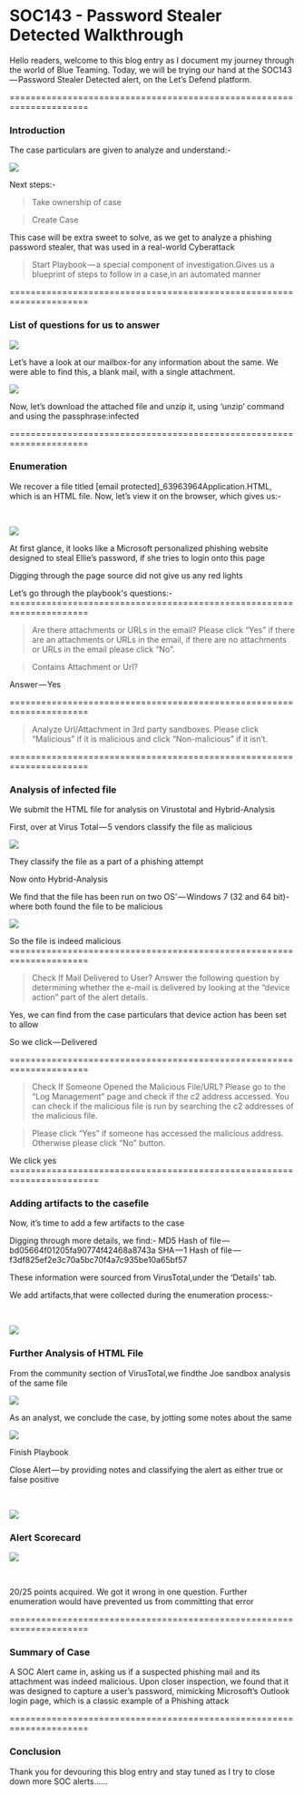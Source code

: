 # SOC143 - Password Stealer Detected Walkthrough

Hello readers, welcome to this blog entry as I document my journey through the world of Blue Teaming. Today, we will be trying our hand at the SOC143 — Password Stealer Detected alert, on the Let’s Defend platform.

\=====================================================================

### Introduction

The case particulars are given to analyze and understand:-

![](https://cdn-images-1.medium.com/max/1000/1\*0wZPA1nJXMuq1Txm30QHQw.png)

Next steps:-

> Take ownership of case

> Create Case

This case will be extra sweet to solve, as we get to analyze a phishing password stealer, that was used in a real-world Cyberattack

> Start Playbook — a special component of investigation.Gives us a blueprint of steps to follow in a case,in an automated manner

\=====================================================================

### List of questions for us to answer

![](https://cdn-images-1.medium.com/max/1000/1\*J-nZRo10XtKD4FgGxtuBcQ.png)

Let’s have a look at our mailbox-for any information about the same. We were able to find this, a blank mail, with a single attachment.​

![](https://cdn-images-1.medium.com/max/1000/1\*BSGsYLxWXydLsGHqoUrsog.png)

Now, let’s download the attached file and unzip it, using ‘unzip’ command and using the passphrase:infected

\=====================================================================

### E**numeration**

We recover a file titled \[email protected]\_63963964Application.HTML, which is an HTML file. Now, let’s view it on the browser, which gives us:-

​

![](https://cdn-images-1.medium.com/max/1000/1\*VWD7cwxxTG-Ibz-FYwNzJQ.png)

​At first glance, it looks like a Microsoft personalized phishing website designed to steal Ellie’s password, if she tries to login onto this page

Digging through the page source did not give us any red lights

Let’s go through the playbook's questions:- =====================================================================

> Are there attachments or URLs in the email? Please click “Yes” if there are an attachments or URLs in the email, if there are no attachments or URLs in the email please click “No”.

> Contains Attachment or Url?

Answer — Yes

\=====================================================================

> Analyze Url/Attachment in 3rd party sandboxes. Please click “Malicious” if it is malicious and click “Non-malicious” if it isn’t.

\=====================================================================

### **Analysis of infected file**

We submit the HTML file for analysis on Virustotal and Hybrid-Analysis

First, over at Virus Total — 5 vendors classify the file as malicious​

![](https://cdn-images-1.medium.com/max/1000/1\*1z9vmwyX7MM-KT4D6Qr8uw.png)

​They classify the file as a part of a phishing attempt

Now onto Hybrid-Analysis

We find that the file has been run on two OS’ — Windows 7 (32 and 64 bit)-where both found the file to be malicious

![](https://cdn-images-1.medium.com/max/1000/1\*WiqTpy5CtfYPm8rK93en7A.png)

​So the file is indeed malicious =====================================================================

> Check If Mail Delivered to User? Answer the following question by determining whether the e-mail is delivered by looking at the “device action” part of the alert details.

Yes, we can find from the case particulars that device action has been set to allow

So we click — Delivered

\=====================================================================

> Check If Someone Opened the Malicious File/URL? Please go to the “Log Management” page and check if the c2 address accessed. You can check if the malicious file is run by searching the c2 addresses of the malicious file.

> Please click “Yes” if someone has accessed the malicious address. Otherwise please click “No” button.

We click yes =======================================================================

### **Adding artifacts to the casefile**

Now, it’s time to add a few artifacts to the case

Digging through more details, we find:- MD5 Hash of file — bd05664f01205fa90774f42468a8743a SHA — 1 Hash of file — f3df825ef2e3c70a5bc70f4a7c935be10a65bf57

These information were sourced from VirusTotal,under the ‘Details’ tab.

We add artifacts,that were collected during the enumeration process:-

​

![](https://cdn-images-1.medium.com/max/1000/1\*dHCuTZdYZ6ZMdevUwcLRHQ.png)

### F**urther Analysis of HTML File**&#x20;

From the community section of VirusTotal,we findthe Joe sandbox analysis of the same file​

![](https://cdn-images-1.medium.com/max/1000/1\*Sh-7zbLIJfV\_IMAAmQAOeA.png)

As an analyst, we conclude the case, by jotting some notes about the same

![](https://cdn-images-1.medium.com/max/1000/1\*0JtLYxjx2MMU3\_xlqUXt3w.png)

​Finish Playbook

Close Alert — by providing notes and classifying the alert as either true or false positive

​

![](https://cdn-images-1.medium.com/max/1000/1\*0uNcxWEjae2NVJ-rXiX7Yg.png)

### Alert Scorecard

![](https://cdn-images-1.medium.com/max/1000/1\*f8ALacksYVE641bmdxYmSQ.png)

​

20/25 points acquired. We got it wrong in one question. Further enumeration would have prevented us from committing that error

\=====================================================================

### **Summary of Case**

A SOC Alert came in, asking us if a suspected phishing mail and its attachment was indeed malicious. Upon closer inspection, we found that it was designed to capture a user’s password, mimicking Microsoft’s Outlook login page, which is a classic example of a Phishing attack

\=====================================================================

### Conclusion

Thank you for devouring this blog entry and stay tuned as I try to close down more SOC alerts……

